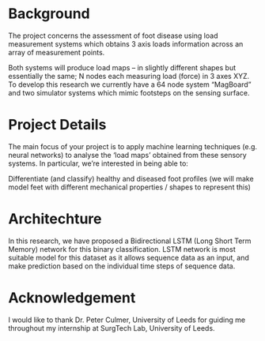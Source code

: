 # Background

The project concerns the assessment of foot disease using load measurement
systems which obtains 3 axis loads information across
an array of measurement points.

Both systems will produce load maps – in slightly different shapes but essentially the same; N
nodes each measuring load (force) in 3 axes XYZ. To develop this research we currently have a 64
node system “MagBoard” and two simulator systems which mimic footsteps on the
sensing surface. 

# Project Details

The main focus of your project is to apply machine learning techniques (e.g. neural networks) to
analyse the ‘load maps’ obtained from these sensory systems. In particular, we’re interested in being
able to:

Differentiate (and classify) healthy and diseased foot profiles (we will make model feet with different mechanical properties / shapes to represent this)

# Architechture

In this research, we have proposed a Bidirectional LSTM (Long Short Term Memory) network 
for this binary classification. LSTM network is most suitable model for this 
dataset as it allows sequence data as an input, and make prediction based 
on the individual time steps of sequence data.

# Acknowledgement

I would like to thank Dr. Peter Culmer, University of Leeds for guiding me throughout my internship at SurgTech Lab, University of Leeds.
